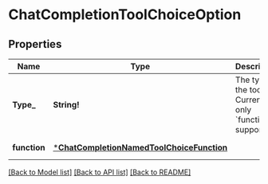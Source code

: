 # ChatCompletionToolChoiceOption

## Properties
Name | Type | Description | Notes
------------ | ------------- | ------------- | -------------
**Type_** | **String!** | The type of the tool. Currently, only &#x60;function&#x60; is supported. | [default to null]
**function** | [***ChatCompletionNamedToolChoiceFunction**](ChatCompletionNamedToolChoice_function.md) |  | [default to null]

[[Back to Model list]](../README.md#documentation-for-models) [[Back to API list]](../README.md#documentation-for-api-endpoints) [[Back to README]](../README.md)


